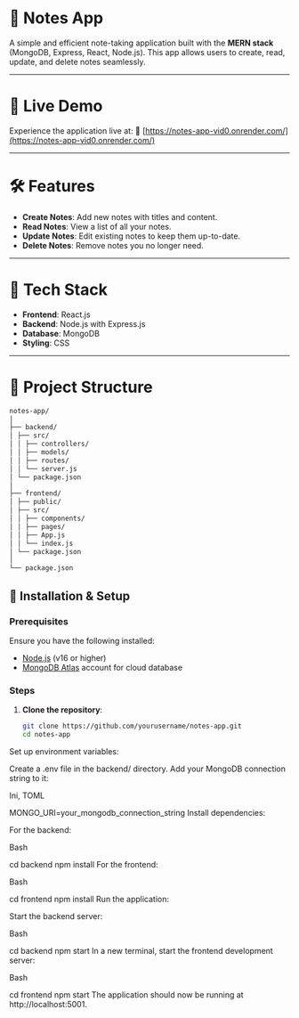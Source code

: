 # 📝 Notes App

A simple and efficient note-taking application built with the **MERN stack** (MongoDB, Express, React, Node.js). This app allows users to create, read, update, and delete notes seamlessly.

---

# 🚀 Live Demo

Experience the application live at: 
🔗 [https://notes-app-vid0.onrender.com/](https://notes-app-vid0.onrender.com/)

---

# 🛠️ Features

- **Create Notes**: Add new notes with titles and content.
- **Read Notes**: View a list of all your notes.
- **Update Notes**: Edit existing notes to keep them up-to-date.
- **Delete Notes**: Remove notes you no longer need.

---

# 🧱 Tech Stack

- **Frontend**: React.js
- **Backend**: Node.js with Express.js
- **Database**: MongoDB
- **Styling**: CSS

---

# 📁 Project Structure

```bash
notes-app/
│
├── backend/
│ ├── src/
│ │ ├── controllers/
│ │ ├── models/ 
│ │ ├── routes/
│ │ └── server.js 
│ └── package.json 
│
├── frontend/
│ ├── public/
│ ├── src/
│ │ ├── components/ 
│ │ ├── pages/ 
│ │ ├── App.js 
│ │ └── index.js 
│ └── package.json 
│
└── package.json
```

## 🧪 Installation & Setup

### Prerequisites

Ensure you have the following installed:

- [Node.js](https://nodejs.org/) (v16 or higher)
- [MongoDB Atlas](https://www.mongodb.com/cloud/atlas) account for cloud database

### Steps

1. **Clone the repository**:

   ```bash
   git clone https://github.com/yourusername/notes-app.git
   cd notes-app

Set up environment variables:

Create a .env file in the backend/ directory. Add your MongoDB connection string to it:

Ini, TOML

MONGO_URI=your_mongodb_connection_string
Install dependencies:

For the backend:

Bash

cd backend
npm install
For the frontend:

Bash

cd frontend
npm install
Run the application:

Start the backend server:

Bash

cd backend
npm start
In a new terminal, start the frontend development server:

Bash

cd frontend
npm start
The application should now be running at http://localhost:5001.
